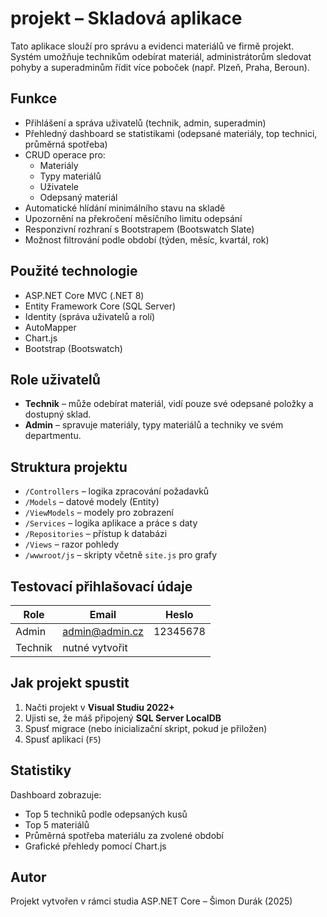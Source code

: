 # projekt – Skladová aplikace

Tato aplikace slouží pro správu a evidenci materiálů ve firmě projekt. Systém umožňuje technikům odebírat materiál, administrátorům sledovat pohyby a superadminům řídit více poboček (např. Plzeň, Praha, Beroun).

## Funkce

- Přihlášení a správa uživatelů (technik, admin, superadmin)
- Přehledný dashboard se statistikami (odepsané materiály, top technici, průměrná spotřeba)
- CRUD operace pro:
  - Materiály
  - Typy materiálů
  - Uživatele
  - Odepsaný materiál
- Automatické hlídání minimálního stavu na skladě
- Upozornění na překročení měsíčního limitu odepsání
- Responzivní rozhraní s Bootstrapem (Bootswatch Slate)
- Možnost filtrování podle období (týden, měsíc, kvartál, rok)

## Použité technologie

- ASP.NET Core MVC (.NET 8)
- Entity Framework Core (SQL Server)
- Identity (správa uživatelů a rolí)
- AutoMapper
- Chart.js
- Bootstrap (Bootswatch)

## Role uživatelů

- **Technik** – může odebírat materiál, vidí pouze své odepsané položky a dostupný sklad.
- **Admin** – spravuje materiály, typy materiálů a techniky ve svém departmentu.

## Struktura projektu

- `/Controllers` – logika zpracování požadavků
- `/Models` – datové modely (Entity)
- `/ViewModels` – modely pro zobrazení
- `/Services` – logika aplikace a práce s daty
- `/Repositories` – přístup k databázi
- `/Views` – razor pohledy
- `/wwwroot/js` – skripty včetně `site.js` pro grafy

## Testovací přihlašovací údaje

| Role         | Email            | Heslo      |
|--------------|------------------|------------|
| Admin        | admin@admin.cz   | 12345678   |
| Technik      | nutné vytvořit   |            |
	
## Jak projekt spustit

1. Načti projekt v **Visual Studiu 2022+**
2. Ujisti se, že máš připojený **SQL Server LocalDB**
3. Spusť migrace (nebo inicializační skript, pokud je přiložen)
4. Spusť aplikaci (`F5`)

## Statistiky

Dashboard zobrazuje:

- Top 5 techniků podle odepsaných kusů
- Top 5 materiálů
- Průměrná spotřeba materiálu za zvolené období
- Grafické přehledy pomocí Chart.js

## Autor

Projekt vytvořen v rámci studia ASP.NET Core – Šimon Durák (2025)
